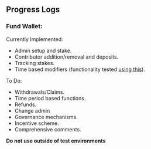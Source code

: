 ## Progress Logs

### Fund Wallet:
Currently Implemented:

* Admin setup and stake.
* Contributor addition/removal and deposits.
* Tracking stakes.
* Time based modifiers (functionality tested [using this](https://github.com/ads365/Time-Based-Modifiers)).

To Do:

* Withdrawals/Claims.
* Time period based functions.
* Refunds.
* Change admin
* Governance mechanisms.
* Incentive scheme.
* Comprehensive comments.

**Do not use outside of test environments**
